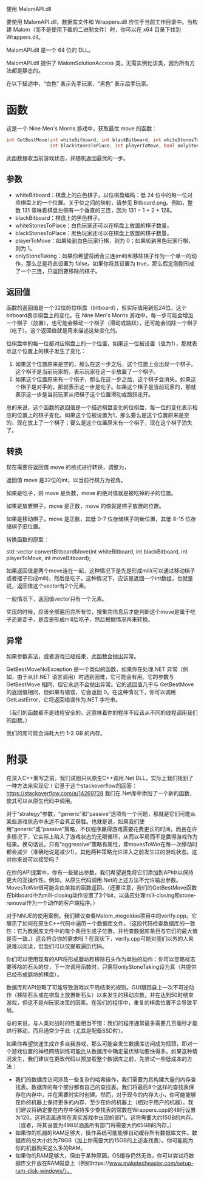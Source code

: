 使用 MalomAPI.dll

要使用 MalomAPI.dll，数据库文件和 Wrappers.dll 应位于当前工作目录中。当构建 Malom（而不是使用下载的二进制文件）时，你可以在 x64 目录下找到 Wrappers.dll。

MalomAPI.dll 是一个 64 位的 DLL。

MalomAPI.dll 提供了 MalomSolutionAccess 类。无需实例化该类，因为所有方法都是静态的。

在以下描述中，“白色” 表示先手玩家，“黑色” 表示后手玩家。

# 函数

这是一个 Nine Men's Morris 游戏中，获取最优 move 的函数：

```c++
int GetBestMove(int whiteBitboard, int blackBitboard, int whiteStonesToPlace,
                int blackStonesToPlace, int playerToMove, bool onlyStoneTaking);
```

此函数接收当前游戏状态，并随机返回最优的一步。

## 参数

- whiteBitboard：棋盘上的白色棋子，以位棋盘编码：低 24 位中的每一位对应棋盘上的一个位置。关于位之间的映射，请参见 Bitboard.png。例如，整数 131 意味着棋盘左侧有一个垂直的三连，因为 131 = 1 + 2 + 128。
- blackBitboard：棋盘上的黑色棋子。
- whiteStonesToPlace：白色玩家还可以在棋盘上放置的棋子数量。
- blackStonesToPlace：黑色玩家还可以在棋盘上放置的棋子数量。
- playerToMove：如果轮到白色玩家行棋，则为 0；如果轮到黑色玩家行棋，则为 1。
- onlyStoneTaking：如果你希望将闭合三连(mill)和移除棋子作为一个单一的动作，那么总是将此设置为 false。如果你将其设置为 true，那么假定刚刚形成了一个三连，只返回要移除的棋子。

## 返回值

函数的返回值是一个32位的位棋盘（bitboard），但实际值用到低24位。这个bitboard表示棋盘上的变化。在 Nine Men's Morris 游戏中，每一步可能会增加一个棋子（放置），也可能会移动一个棋子（滑动或跳跃），还可能会消除一个棋子（吃子）。这个返回值就是用来描述这些变化的。

位棋盘中的每一位都对应棋盘上的一个位置，如果这一位被设置（值为1），那就表示这个位置上的棋子发生了变化：

1. 如果这个位置原来是空的，那么在这一步之后，这个位置上会出现一个棋子。这个棋子是当前玩家的，表示玩家在这一步放置了一个棋子。
2. 如果这个位置原来有一个棋子，那么在这一步之后，这个棋子会消失。如果这个棋子是对手的，那就表示这一步是吃子。如果这个棋子是当前玩家的，那就表示这一步是当前玩家从把棋子这个位置滑动或跳跃走开。

总的来说，这个函数的返回值是一个描述棋盘变化的位棋盘，每一位的变化表示相应的位置上的棋子变化。如果这个位被设置为1，那么要么是这个位置原来是空的，现在放上了一个棋子；要么是这个位置原来有一个棋子，现在这个棋子消失了。

## 转换

现在需要将返回值 move 的格式进行转换，调整为，

返回值 move  是32位的int，以当前行棋方为视角。

如果是吃子，则 move 是负数，move 的绝对值就是被吃掉的子的位置。

如果是放置棋子，move 是正数，move 的值就是棋子放置的位置。

如果是移动棋子，move 是正数，其低 0-7 位存储棋子的新位置，其低 8-15 位存储棋子旧位置。

转换函数的原型：

std::vector<int> convertBitboardMove(int whiteBitboard, int blackBitboard, int playerToMove, int moveBitboard);

如果返回值是两个move连在一起，这种情况下是先是形成mill(可以通过移动棋子或者摆子形成mill)，然后是吃子。这种情况下，应该是返回一个int数组，也就是说，返回值这个vector有2个元素。

一般情况下，返回值vector只有一个元素。

实现的时候，应该全部遍历完所有位，搜集完信息后才能判断这个move是属于吃子还是走子，是否是形成mill后吃子，然后根据情况再来转换。

## 异常

如果参数非法，或者游戏已经结束，此函数会抛出异常。

GetBestMoveNoException 是一个类似的函数，如果你在处理.NET 异常（例如，由于从非.NET 语言调用）时遇到困难，它可能会有用。它的参数与 GetBestMove 相同，但它永远不会抛出异常。它的返回值几乎与 GetBestMove 的返回值相同，但如果有错误，它会返回 0。在这种情况下，你可以调用 GetLastError，它将返回错误作为.NET 字符串。

（我们的函数都不是线程安全的。这意味着你的程序不应该从不同的线程调用我们的函数。）

我们的库可能会消耗大约 1-2 GB 的内存。

# 附录

在深入C++重写之前，我们试图只从原生C++调用.Net DLL，实际上我们找到了一种方法来实现它！它基于这个stackoverflow的回答：https://stackoverflow.com/a/14269728 我们在.Net库中添加了一个新的函数，使其可以从原生代码中调用。

对于“strategy”参数，“generic”和“passive”选项有一个问题，那就是它们可能从某些游戏状态中永远不会真正获胜。也就是说，如果我们使用“generic”或“passive”策略，不仅程序赢得游戏需要花费更长的时间，而且在许多情况下，它实际上陷入了游戏状态的无限循环，从而以平局而不是赢得游戏作为结果。换句话说，只有“aggressive”策略有属性，即movesToWin在每一次移动时都会减少（准确地说是减少1）。其他两种策略允许进入之前发生过的游戏状态。这对你来说可以接受吗？

在你的API提案中，你有一些输出参数，我们希望避免将它们添加到API中以保持更大的互操作性。例如，从原生代码调用.Net的上述方法不允许输出参数。MovesToWin很可能会由单独的函数返回。（还要注意，我们的GetBestMove函数在bitboard中为mill-closing动作设置了3个bit，以适应处理mill-closing和stone-removal作为一个动作的客户端程序。）

对于NNUE的使用案例，我们建议查看Malom_megoldas项目中的verify.cpp。它展示了如何在原生C++代码中遍历一个数据库文件。（这段代码检查数据库的一致性：它为数据库文件中的每个条目生成子位置，并检查数据库条目与它们的最大值是否一致。）这会符合你的需求吗？在现状下，verify.cpp可能对我们以外的人来说难以阅读，但我们可以仅提取遍历代码。

你们可以使用现有的API将形成磨坊和移除石头作为单独的动作：你可以忽略标志要移除的石头的位，下一次调用函数时，只需将onlyStoneTaking设为真（并提供已经形成磨坊的棋盘）。

数据库和API忽略了可能导致游戏以平局结束的规则。GUI跟踪自上一次不可逆动作（移除石头或在棋盘上放置新石头）以来发生的移动次数，并在达到50时结束游戏，但这不是AI玩家决策的因素。在我们的程序中，重复的棋盘位置不会导致平局。

总的来说，与人类对战时的性能相当不错：我们的程序通常最多需要几百毫秒才能进行移动，而且通常少于此（尤其是配备SSD时）。

如果你希望快速生成许多自我游戏，那么可能会发生数据库访问成为瓶颈，即对一个游戏位置的神经网络训练可能比从数据库中确定最优移动要快得多。如果这种情况发生，我们建议在更改代码以预加载整个数据库之前，先尝试一些低成本的方法：

- 我们的数据库访问涉及一些复杂的哈希操作，我们需要为其构建大量的内存查找表。数据库的每个部分都有自己的查找表。我们将最后8个这样的查找表保存在内存中，并在需要时实时创建。然而，对于现今的内存大小，你可能能够在你的机器上保持更多的内存，至少在你的机器上（相对于用户的机器）。我们建议将确定要在内存中保持多少查找表的常数在Wrappers.cpp的48行设置为120。这将涵盖通常在真实游戏中出现的部门。这将需要大约15GB的内存。（或者，将其设置为498以涵盖所有部门将需要大约65GB的内存。）
- 如果你的机器的RAM足够大，操作系统可能能够自动缓存所有数据库文件。数据库的总大小约为78GB（加上你需要大约15GB的上述查找表）。你可能能为你的机器购买这么多的RAM。
- 如果你的RAM足够大，但由于某种原因，OS缓存仍然无效，你可以尝试将数据库文件放在RAM磁盘上（例如https://www.maketecheasier.com/setup-ram-disk-windows/）。
